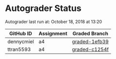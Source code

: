 # Autograder Status
Autograder last run at: October 18, 2018 at 13:20

| GitHub ID | Assignment | Graded Branch |
|-----------|------------|---------------|
| dennycmiel | a4 | [graded-1efb39](https://github.com/Fall2018COMP401-001/a4-dennycmiel/tree/graded-1efb39) | 
| ttran5593 | a4 | [graded-c1254f](https://github.com/Fall2018COMP401-001/a4-ttran5593/tree/graded-c1254f) | 
